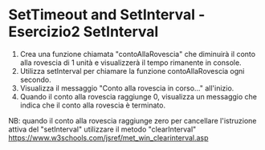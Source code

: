 # SetTimeout and SetInterval - Esercizio2 SetInterval

1. Crea una funzione chiamata "contoAllaRovescia" che diminuirà il conto alla rovescia di 1 unità e visualizzerà il tempo rimanente in console.
2. Utilizza setInterval per chiamare la funzione contoAllaRovescia ogni secondo.
3. Visualizza il messaggio "Conto alla rovescia in corso..." all'inizio.
4. Quando il conto alla rovescia raggiunge 0, visualizza un messaggio che indica che il conto alla rovescia è terminato.

NB: quando il conto alla rovescia raggiunge zero per cancellare l'istruzione attiva del "setInterval" utilizzare il metodo "clearInterval"
https://www.w3schools.com/jsref/met_win_clearinterval.asp